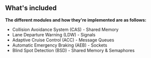 ## What's included
**The different modules and how they're implemented are as follows:**
- Collision Avoidance System (CAS) - Shared Memory
- Lane Departure Warning (LDW) - Signals
- Adaptive Cruise Control (ACC) - Message Queues
- Automatic Emergency Braking (AEB) - Sockets
- Blind Spot Detection (BSD) - Shared Memory & Semaphores
